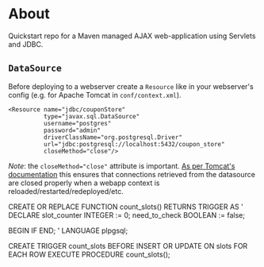 # About

Quickstart repo for a Maven managed AJAX web-application using Servlets and JDBC.

## `DataSource`

Before deploying to a webserver create a `Resource` like in your webserver's config (e.g. for Apache Tomcat in `conf/context.xml`).

```
<Resource name="jdbc/couponStore"
          type="javax.sql.DataSource"
          username="postgres"
          password="admin"
          driverClassName="org.postgresql.Driver"
          url="jdbc:postgresql://localhost:5432/coupon_store"
          closeMethod="close"/>
```

*Note*: the `closeMethod="close"` attribute is important. [As per Tomcat's documentation][1] this ensures that connections retrieved from the datasource are closed properly when a webapp context is reloaded/restarted/redeployed/etc.

[1]: https://tomcat.apache.org/tomcat-9.0-doc/config/context.html#Resource_Definitions

CREATE OR REPLACE FUNCTION count_slots() RETURNS TRIGGER AS '
DECLARE
	slot_counter INTEGER := 0;
	need_to_check BOOLEAN := false;

BEGIN
	IF
END;
' LANGUAGE plpgsql;

CREATE TRIGGER count_slots
    BEFORE INSERT OR UPDATE ON slots
    FOR EACH ROW EXECUTE PROCEDURE count_slots();
